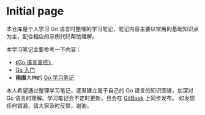# Initial page

本仓库是个人学习 Go 语言时整理的学习笔记，笔记内容主要以常用的基础知识点为主，配合相应的示例代码帮助理解。

本学习笔记主要参考一下内容：

* [《Go 语言圣经》](https://yar999.gitbooks.io/gopl-zh/content/)
* [Go 入门](https://www.kancloud.cn/kancloud/the-way-to-go/72432)
* **雨痕**大神的 [Go 学习笔记](https://github.com/qyuhen/book) 

本人希望通过整理学习笔记，逐渐建立属于自己的 Go 语言的知识图谱，加深对 Go 语言的理解。学习笔记会不定时更新，且会在 [GitBook](https://hansonyip1.gitbook.io/golang-learning-notes/) 上同步发布。 如发现任何错漏，请大家及时反馈，谢谢。

